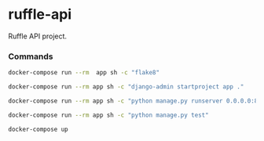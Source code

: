 # ruffle-api
Ruffle API project.

### Commands

```bash
docker-compose run --rm  app sh -c "flake8"

docker-compose run --rm app sh -c "django-admin startproject app ."

docker-compose run --rm app sh -c "python manage.py runserver 0.0.0.0:8000"

docker-compose run --rm app sh -c "python manage.py test"

docker-compose up
```